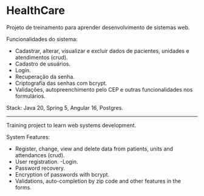 # HealthCare
Projeto de treinamento para aprender desenvolvimento de sistemas web.

Funcionalidades do sistema:
- Cadastrar, alterar, visualizar e excluir dados de pacientes, unidades e atendimentos (crud).
- Cadastro de usuários.
- Login.
- Recuperação da senha.
- Criptografia das senhas com bcrypt.
- Validações, autopreenchimento pelo CEP e outras funcionalidades nos formulários.  
  
Stack: Java 20, Spring 5, Angular 16, Postgres.  
   
---
   
Training project to learn web systems development.

System Features:
- Register, change, view and delete data from patients, units and attendances (crud).
- User registration.
-Login.
- Password recovery.
- Encryption of passwords with bcrypt.
- Validations, auto-completion by zip code and other features in the forms.
